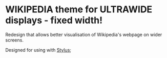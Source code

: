 # WIKIPEDIA theme for ULTRAWIDE displays - fixed width!

Redesign that allows better visualisation of Wikipedia's webpage on wider screens.


Designed for using with [Stylus](https://github.com/openstyles/stylus);
